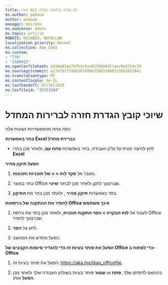 ```yaml
---
title: קובץ XLS לא נפתח בלחיצה כפולה
ms.author: pebaum
author: pebaum
manager: mnirkhe
ms.audience: Admin
ms.topic: article
ROBOTS: NOINDEX, NOFOLLOW
localization_priority: Normal
ms.collection: Adm_O365
ms.custom:
- "776"
- "2100015"
ms.openlocfilehash: bd3bb83ae707b3c5ac81f8b66d11aec0e3724c39
ms.sourcegitcommit: e17e7d17fdb638349bb320b318085138d18f284c
ms.translationtype: MT
ms.contentlocale: he-IL
ms.lasthandoff: 07/16/2019
ms.locfileid: "35753394"
---
```

# <a name="setting-file-associations-back-to-defaults"></a>שיוכי קובץ הגדרת חזרה לברירות המחדל

נסה אחת מהאפשרויות הצעות אלה:

**בחר באפשרות Excel כברירת מחדל**

* לחץ לחיצה ימנית על גליון העבודה, בחר באפשרות **פתח עם**, ולאחר מכן בחרו **Excel**

**הפעל תיקון מהיר**

1. מעבר אל **פקד לוח > > של תוכניות ותכונות**.

2. בחר במוצר Office שברצונך לתקן ולאחר מכן לבחור **שינוי**.

3. בחר באפשרות **תיקון מהיר** , ולאחר מכן בחר את **התיקון**.

**להסיר את ההתקנה של גירסאות Office אינך משתמש**

1. לעבור אל **לוח הבקרה > הסר התקנת תוכנית**, ולאחר מכן בחר את גירסת Office שברצונך להסיר.

2. לחץ על **הסר**.

3. הפעל מחדש את המחשב.

**הפעל את פותר בעיות זה כדי להגדיר סיומות הקבצים של Office כדי לפתוח ב- Office**

1. הפעל את פותר בעיות זה: https://aka.ms/diag_officefile.

2. בהתאם לדפדפן שלך, **פתח** או **שמור** פותר בעיות בשולחן העבודה שלך ולאחר מכן **הפעל** אותו.
